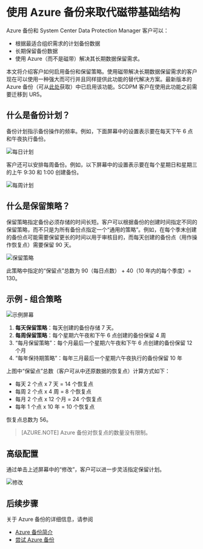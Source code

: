 <properties
   pageTitle="使用 Azure 备份来取代磁带基础结构 | Azure"
   description="了解如何 Azure 备份如何提供类似于磁带的语义，让你在 Azure 中备份和还原数据"
   services="backup"
   documentationCenter=""
   authors="trinadhk"
   manager="vijayts"
   editor=""/>  

<tags
   ms.service="backup"
   ms.devlang="na"
   ms.topic="article"
   ms.tgt_pltfrm="na"
   ms.workload="storage-backup-recovery"
   ms.date="09/27/2016"
   wacn.date="11/15/2016"
   ms.author="jimpark;trinadhk;markgal"/>  


# 使用 Azure 备份来取代磁带基础结构
Azure 备份和 System Center Data Protection Manager 客户可以：

- 根据最适合组织需求的计划备份数据
- 长期保留备份数据
- 使用 Azure（而不是磁带）解决其长期数据保留需求。

本文将介绍客户如何启用备份和保留策略。使用磁带解决长期数据保留需求的客户现在可以使用一种强大而可行并且同样提供此功能的替代解决方案。最新版本的 Azure 备份（可从[此处](http://download.microsoft.com/download/4/3/7/4376BBCE-9123-46FD-AAE1-599EAB6D2BD2/MARSAgentInstaller.exe)获取）中已启用该功能。SCDPM 客户在使用此功能之前需要迁移到 UR5。

## 什么是备份计划？
备份计划指示备份操作的频率。例如，下面屏幕中的设置表示要在每天下午 6 点和午夜执行备份。

![每日计划](./media/backup-azure-backup-cloud-as-tape/dailybackupschedule.png)

客户还可以安排每周备份。例如，以下屏幕中的设置表示要在每个星期日和星期三的上午 9:30 和 1:00 创建备份。

![每周计划](./media/backup-azure-backup-cloud-as-tape/weeklybackupschedule.png)

## 什么是保留策略？
保留策略指定备份必须存储的时间长短。客户可以根据备份的创建时间指定不同的保留策略，而不只是为所有备份点指定一个“通用的策略”。例如，在每个季末创建的备份点可能需要保留更长的时间以用于审核目的，而每天创建的备份点（用作操作恢复点）需要保留 90 天。

![保留策略](./media/backup-azure-backup-cloud-as-tape/retentionpolicy.png)  


此策略中指定的“保留点”总数为 90（每日点数） + 40（10 年内的每个季度）= 130。

## 示例 - 组合策略

![示例屏幕](./media/backup-azure-backup-cloud-as-tape/samplescreen.png)  


1. **每天保留策略**：每天创建的备份存储 7 天。
2. **每周保留策略**：每个星期六午夜和下午 6 点创建的备份保留 4 周
3. “每月保留策略”：每个月最后一个星期六午夜和下午 6 点创建的备份保留 12 个月
4. “每年保持期策略”：每年三月最后一个星期六午夜执行的备份保留 10 年

上图中“保留点”总数（客户可从中还原数据的恢复点）计算方式如下：

- 每天 2 个点 x 7 天 = 14 个恢复点
- 每周 2 个点 x 4 周 = 8 个恢复点
- 每月 2 个点 x 12 个月 = 24 个恢复点
- 每年 1 个点 x 10 年 = 10 个恢复点

恢复点总数为 56。

> [AZURE.NOTE] Azure 备份对恢复点的数量没有限制。

## 高级配置
通过单击上述屏幕中的“修改”，客户可以进一步灵活指定保留计划。

![修改](./media/backup-azure-backup-cloud-as-tape/modify.png)

## 后续步骤
关于 Azure 备份的详细信息，请参阅

- [Azure 备份简介](/documentation/articles/backup-introduction-to-azure-backup/)
- [尝试 Azure 备份](/documentation/articles/backup-try-azure-backup-in-10-mins/)

<!---HONumber=Mooncake_1107_2016-->
